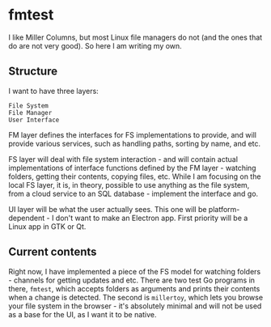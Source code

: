 # fmtest

I like Miller Columns, but most Linux file managers do not (and the ones that do are not very good). So here I am writing my own.

## Structure

I want to have three layers:

`File System`  
`File Manager`  
`User Interface`  

FM layer defines the interfaces for FS implementations to provide, and will provide various services, such as handling paths, sorting by name, and etc.

FS layer will deal with file system interaction - and will contain actual implementations of interface functions defined by the FM layer - watching folders, getting their contents, copying files, etc. While I am focusing on the local FS layer, it is, in theory, possible to use anything as the file system, from a cloud service to an SQL database - implement the interface and go.

UI layer will be what the user actually sees. This one will be platform-dependent - I don't want to make an Electron app. First priority will be a Linux app in GTK or Qt.

## Current contents

Right now, I have implemented a piece of the FS model for watching folders - channels for getting updates and etc. There are two test Go programs in there, `fmtest`, which accepts folders as arguments and prints their contents when a change is detected. The second is `millertoy`, which lets you browse your file system in the browser - it's absolutely minimal and will not be used as a base for the UI, as I want it to be native.
